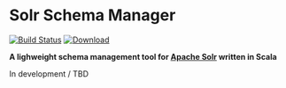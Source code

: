 Solr Schema Manager
===================

[![Build Status](https://travis-ci.org/twitterist/solr-schema-manager.svg?branch=master)](https://travis-ci.org/twitterist/solr-schema-manager)  [ ![Download](https://api.bintray.com/packages/frne/utils/solr-schema-manager/images/download.svg) ](https://bintray.com/frne/utils/solr-schema-manager/_latestVersion)

**A lighweight schema management tool for [Apache Solr](http://lucene.apache.org/solr/) written in Scala**

In development / TBD